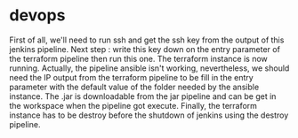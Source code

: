 # devops

First of all, we'll need to run ssh and get the ssh key from the output of this jenkins pipeline.
Next step : write this key down on the entry parameter of the terraform pipeline then run this one.
The terraform instance is now running.
Actually, the pipeline ansible isn't working, nevertheless, we should need the IP output from the terraform pipeline to be fill in the entry parameter with the default value of the folder needed by the ansible instance.
The .jar is downloadable from the jar pipeline and can be get in the workspace when the pipeline got execute.
Finally, the terraform instance has to be destroy before the shutdown of jenkins using the destroy pipeline.